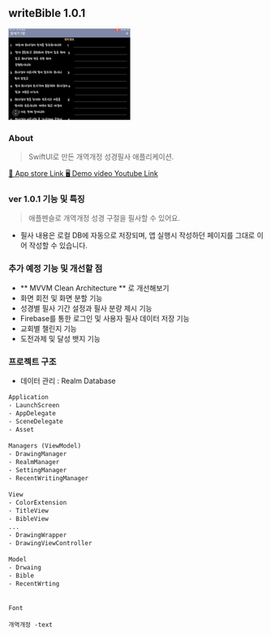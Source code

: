 ## writeBible 1.0.1

![quick demo](Previews/WriteBible_Preview.gif)

### About 
> SwiftUI로 만든 개역개정 성경필사 애플리케이션.

[📲 App store Link ](https://apps.apple.com/kr/app/%EC%83%88%EA%B8%B0%EB%8B%A4/id1633220691) 
[🖥 Demo video Youtube Link ](https://youtu.be/bkj9P1j5a2Y)


### ver 1.0.1 기능 및 특징  
> 애플펜슬로 개역개정 성경 구절을 필사할 수 있어요.  
- 필사 내용은 로컬 DB에 자동으로 저장되며, 앱 실행시 작성하던 페이지를 그대로 이어 작성할 수 있습니다. 


### 추가 예정 기능 및 개선할 점
-  ** MVVM Clean Architecture ** 로 개선해보기 
- 화면 회전 및 화면 분할 기능 
- 성경별 필사 기간 설정과 필사 분량 제시 기능
- Firebase를 통한 로그인 및 사용자 필사 데이터 저장 기능 
- 교회별 챌린지 기능 
- 도전과제 및 달성 뱃지 기능 



### 프로젝트 구조 
- 데이터 관리 : Realm Database

```
Application
- LaunchScreen
- AppDelegate
- SceneDelegate
- Asset
    
Managers (ViewModel)
- DrawingManager 
- RealmManager
- SettingManager 
- RecentWritingManager

View
- ColorExtension
- TitleView
- BibleView 
... 
- DrawingWrapper
- DrawingViewController
  
Model  
- Drwaing
- Bible
- RecentWrting
  
  
Font 

개역개정 -text   
```

